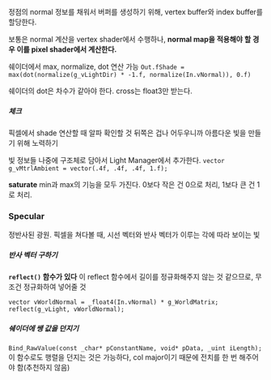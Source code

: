정점의 normal 정보를 채워서 버퍼를 생성하기 위해, vertex buffer와 index buffer를 할당한다.

보통은 normal 계산을 vertex shader에서 수행하나, **normal map을 적용해야 할 경우 이를 pixel shader에서 계산한다.**

쉐이더에서 max, normalize, dot 연산 가능
`Out.fShade = max(dot(normalize(g_vLightDir) * -1.f, normalize(In.vNormal)), 0.f)`

쉐이더의 dot은 차수가 같아야 한다. cross는 float3만 받는다.

##### 체크
픽셀에서 shade 연산할 때 알파 확인할 것
뒤쪽은 겁나 어두우니까 아름다운 빛을 만들기 위해 노력하기

빛 정보들 나중에 구조체로 담아서 Light Manager에서 추가한다.
`vector g_vMtrlAmbient = vector(.4f, .4f, .4f, 1.f);`

**saturate**
min과 max의 기능을 모두 가진다.
0보다 작은 건 0으로 처리, 1보다 큰 건 1로 처리.

### Specular
정반사된 광원.
픽셀을 쳐다볼 때, 시선 벡터와 반사 벡터가 이루는 각에 따라 보이는 빛

##### 반사 벡터 구하기
**`reflect()` 함수가 있다**
이 reflect 함수에서 길이를 정규화해주지 않는 것 같으므로, 무조건 정규화하여 넣어줄 것

```
vector vWorldNormal = _float4(In.vNormal) * g_WorldMatrix;
reflect(g_vLight, vWorldNormal);
```

##### 쉐이더에 쌩 값을 던지기
`Bind_RawValue(const _char* pConstantName, void* pData, _uint iLength);`
이 함수로도 행렬을 던지는 것은 가능하다, col major이기 때문에 전치를 한 번 해주어야 함(추천하지 않음)

